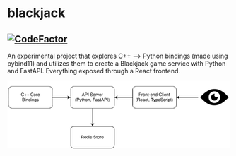 # blackjack

## [![CodeFactor](https://www.codefactor.io/repository/github/lkk7/blackjack/badge/main)](https://www.codefactor.io/repository/github/lkk7/blackjack/overview/main)

An experimental project that explores C++ --> Python bindings (made using pybind11) and utilizes them to create a Blackjack game service with Python and FastAPI. Everything exposed through a React frontend.

![Project diagram](diagram.png)

